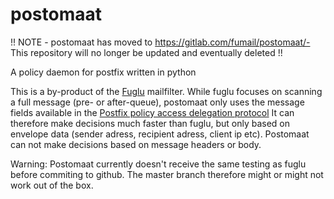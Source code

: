 postomaat
=========

!! NOTE - postomaat has moved to https://gitlab.com/fumail/postomaat/- This repository will no longer be updated and eventually deleted !!

A policy daemon for postfix written in python

This is a  by-product of the [Fuglu](https://github.com/fumail/fuglu) mailfilter.
While fuglu focuses on scanning a full message (pre- or after-queue), postomaat only uses the message
fields available in the  [Postfix policy access delegation protocol](http://www.postfix.org/SMTPD_POLICY_README.html)
It can therefore make decisions much faster than fuglu, but only based on envelope data (sender adress, recipient adress, client ip etc).
Postomaat can not make decisions based on message headers or body.

Warning: Postomaat currently doesn't receive the same testing as fuglu before commiting to github.
The master branch therefore might or might not work out of the box.  
